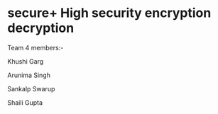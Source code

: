 # secure+  High security encryption decryption 

Team 4 members:-

Khushi Garg

Arunima Singh

Sankalp Swarup

Shaili Gupta
